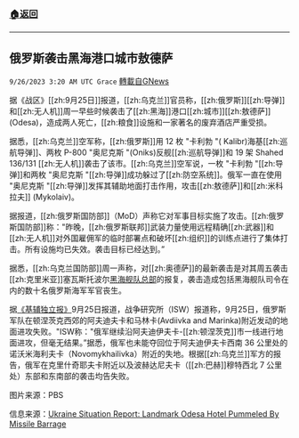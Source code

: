 ###  [:house:返回](README.md)
---


## 俄罗斯袭击黑海港口城市敖德萨
`9/26/2023 3:20 AM UTC Grace` [轉載自GNews](https://gnews.org/articles/1740827)

据《战区》[[zh:9月25日]]报道，[[zh:乌克兰]]官员称，[[zh:俄罗斯]][[zh:导弹]]和[[zh:无人机]]周一早些时候袭击了[[zh:黑海]]港口[[zh:城市]][[zh:敖德萨]] (Odesa)，造成两人死亡，[[zh:粮食]]设施和一家著名的废弃酒店严重受损。

据悉，[[zh:乌克兰]]空军称，[[zh:俄罗斯]]用 12 枚 "卡利勃 "( Kalibr)海基[[zh:巡航导弹]]、两枚 P-800 "奥尼克斯 "(Oniks)反舰[[zh:巡航导弹]]和 19 架 Shahed 136/131 [[zh:无人机]]袭击了该市。[[zh:乌克兰]]空军说，一枚 "卡利勃 "[[zh:导弹]]和两枚 "奥尼克斯 "[[zh:导弹]]成功躲过了[[zh:防空系统]]。俄军一直在使用 "奥尼克斯 "[[zh:导弹]]发挥其辅助地面打击作用，攻击[[zh:敖德萨]]和[[zh:米科拉夫]] (Mykolaiv)。

据报道，[[zh:俄罗斯国防部]]（MoD）声称它对军事目标实施了攻击。[[zh:俄罗斯国防部]]称："昨晚，[[zh:俄罗斯联邦]]武装力量使用远程精确[[zh:武器]]和[[zh:无人机]]对外国雇佣军的临时部署点和破坏[[zh:组织]]的训练点进行了集体打击。所有设施均已失效。袭击目标已经达到。”

据悉，[[zh:乌克兰国防部]]周一声称，对[[zh:奥德萨]]的最新袭击是对其周五袭击[[zh:克里米亚]]塞瓦斯托波尔[黑海舰队总部](https://gnews.org/m/1729386)的报复，袭击造成包括黑海舰队司令在内的数十名俄罗斯海军军官丧生。

据[《基辅独立报》](https://kyivindependent.com/isw-russian-forces-conducted-unsuccessful-attacks-near-avdiivka-and-marinka/)9月25日报道，战争研究所（ISW）报道称，9月25日，俄罗斯军队在顿涅茨克西郊的阿夫迪夫卡和马林卡(Avdiivka and Marinka)附近发动的地面进攻失败。"ISW称："俄军继续沿阿夫迪伊夫卡-[[zh:顿涅茨克]]市一线进行地面进攻，但毫无结果。”据悉，俄军也未能夺回位于阿夫迪伊夫卡西南 36 公里处的诺沃米海利夫卡（Novomykhailivka）附近的失地。根据[[zh:乌克兰]]军方的报告，俄军在克里什奇耶夫卡附近以及波赫达尼夫卡（[[zh:巴赫]]穆特西北 7 公里处）东部和东南部的袭击均告失败。

图片来源：PBS

信息来源：[Ukraine Situation Report: Landmark Odesa Hotel Pummeled By Missile Barrage](https://www.thedrive.com/the-war-zone/ukraine-situation-report-landmark-odesa-hotel-pummeled-by-missile-barrage)
